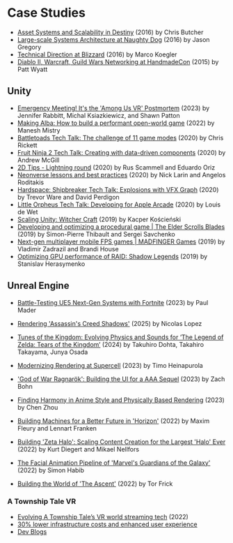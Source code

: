# Case Studies

- [Asset Systems and Scalability in Destiny](https://www.youtube.com/watch?v=7KXVox0-7lU) (2016) by Chris Butcher
- [Large-scale Systems Architecture at Naughty Dog](https://www.youtube.com/watch?v=gpINOFQ32o0) (2016) by Jason Gregory
- [Technical Direction at Blizzard](https://www.youtube.com/watch?v=jyA0csH4KNE) (2016) by Marco Koegler
- [Diablo II, Warcraft, Guild Wars Networking at HandmadeCon](https://www.youtube.com/watch?v=1faaOrtHJ-A) (2015) by Patt Wyatt

## Unity
- [Emergency Meeting! It's the 'Among Us VR' Postmortem](https://www.youtube.com/watch?v=m6c3y6MK-AU) (2023) by Jennifer Rabbitt, Michal Ksiazkiewicz, and Shawn Patton 
- [Making Alba: How to build a performant open-world game](https://www.youtube.com/watch?v=YOtDVv5-0A4) (2022) by Manesh Mistry
- [Battletoads Tech Talk: The challenge of 11 game modes](https://www.youtube.com/watch?v=wWt29xdW_kA) (2020) by Chris Rickett
- [Fruit Ninja 2 Tech Talk: Creating with data-driven components](https://www.youtube.com/watch?v=IDGmxSBt3D4) (2020) by Andrew McGill
- [2D Tips - Lightning round](https://www.youtube.com/watch?v=DCAH1rlwAr4) (2020) by Rus Scammell and Eduardo Oriz
- [Neonverse lessons and best practices](https://www.youtube.com/watch?v=sK30KZw4ws0) (2020) by Nick Larin and Angelos Roditakis
- [Hardspace: Shipbreaker Tech Talk: Explosions with VFX Graph](https://www.youtube.com/watch?v=VWjn3MQHWC8) (2020) by Trevor Ware and David Perdigon
- [Little Orpheus Tech Talk: Developing for Apple Arcade](https://www.youtube.com/watch?v=ykYdONZaW0k) (2020) by Louis de Wet
- [Scaling Unity: Witcher Craft](https://www.youtube.com/watch?v=Qpz8i2LGCww) (2019) by Kacper Kościeński
- [Developing and optimizing a procedural game | The Elder Scrolls Blades](https://www.youtube.com/watch?v=KbxiGH6igBk) (2019) by Simon-Pierre Thibault and Sergei Savchenko
- [Next-gen multiplayer mobile FPS games | MADFINGER Games](https://www.youtube.com/watch?v=a7Okr-ZQCv4) (2019) by Vladimir Zadrazil and Brandi House
- [Optimizing GPU performance of RAID: Shadow Legends](https://www.youtube.com/watch?v=tsGmWvf7I6c) (2019) by Stanislav Herasymenko


## Unreal Engine
- [Battle-Testing UE5 Next-Gen Systems with Fortnite](https://www.youtube.com/watch?v=05FCjQR--Sc) (2023) by Paul Mader

- [Rendering 'Assassin's Creed Shadows'](https://www.youtube.com/watch?v=yj5pYktC3X8) (2025) by Nicolas Lopez
- [Tunes of the Kingdom: Evolving Physics and Sounds for ‘The Legend of Zelda: Tears of the Kingdom’](https://www.youtube.com/watch?v=N-dPDsLTrTE) (2024) by Takuhiro Dohta, Takahiro Takayama, Junya Osada
- [Modernizing Rendering at Supercell](https://www.youtube.com/watch?v=Fwh-fzhREOU) (2023) by Timo Heinapurola
- ['God of War Ragnarök': Building the UI for a AAA Sequel](https://www.youtube.com/watch?v=C5gfkeFXDq8) (2023) by Zach Bohn
- [Finding Harmony in Anime Style and Physically Based Rendering](https://www.youtube.com/watch?v=VjiLwjiqN2k) (2023) by Chen Zhou
- [Building Machines for a Better Future in 'Horizon'](https://www.youtube.com/watch?v=dr17S0I_h78) (2022) by Maxim Fleury and Lennart Franken
- [Building 'Zeta Halo': Scaling Content Creation for the Largest 'Halo' Ever](https://www.youtube.com/watch?v=cf1FhcvF54E) (2022) by Kurt Diegert and Mikael Nellfors
- [The Facial Animation Pipeline of 'Marvel's Guardians of the Galaxy'](https://www.youtube.com/watch?v=6bOfLEVy5Qo) (2022) by Simon Habib
- [Building the World of 'The Ascent'](https://www.youtube.com/watch?v=FodXp5BkENk) (2022) by Tor Frick

### A Township Tale VR
- [Evolving A Township Tale’s VR world streaming tech](https://www.youtube.com/watch?v=jJ_M-3kOzHA) (2022)
- [30% lower infrastructure costs and enhanced user experience](https://www.i3d.net/customer-stories/alta/)
- [Dev Blogs](https://townshiptale.com/news)